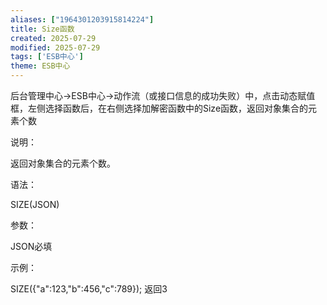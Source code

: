 ```yaml
---
aliases: ["1964301203915814224"]
title: Size函数
created: 2025-07-29
modified: 2025-07-29
tags: ['ESB中心']
theme: ESB中心
---
```


后台管理中心->ESB中心->动作流（或接口信息的成功失败）中，点击动态赋值框，左侧选择函数后，在右侧选择加解密函数中的Size函数，返回对象集合的元素个数

说明：

返回对象集合的元素个数。

语法：

SIZE(JSON)

参数：

JSON必填

示例：

SIZE({"a":123,"b":456,"c":789}); 返回3